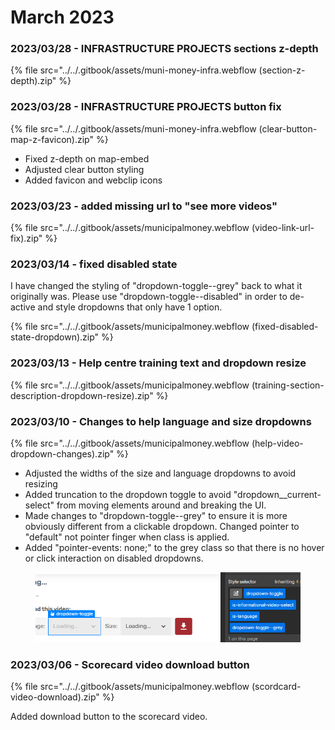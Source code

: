 # March 2023

### 2023/03/28 - INFRASTRUCTURE PROJECTS sections z-depth&#x20;

{% file src="../../.gitbook/assets/muni-money-infra.webflow (section-z-depth).zip" %}

### 2023/03/28 - INFRASTRUCTURE PROJECTS button fix&#x20;

{% file src="../../.gitbook/assets/muni-money-infra.webflow (clear-button-map-z-favicon).zip" %}

* Fixed z-depth on map-embed
* Adjusted clear button styling
* Added favicon and webclip icons

### 2023/03/23 - added missing url to "see more videos"&#x20;

{% file src="../../.gitbook/assets/municipalmoney.webflow (video-link-url-fix).zip" %}

### 2023/03/14 - fixed disabled state

I have changed the styling of "dropdown-toggle--grey" back to what it originally was. Please use "dropdown-toggle--disabled" in order to de-active and style dropdowns that only have 1 option.

{% file src="../../.gitbook/assets/municipalmoney.webflow (fixed-disabled-state-dropdown).zip" %}

### 2023/03/13 - Help centre training text and dropdown resize

{% file src="../../.gitbook/assets/municipalmoney.webflow (training-section-description-dropdown-resize).zip" %}

### 2023/03/10 - Changes to help language and size dropdowns

{% file src="../../.gitbook/assets/municipalmoney.webflow (help-video-dropdown-changes).zip" %}

* Adjusted the widths of the size and language dropdowns to avoid resizing
* Added truncation to the dropdown toggle to avoid "dropdown\_\_current-select" from moving elements around and breaking the UI.
* Made changes to "dropdown-toggle--grey" to ensure it is more obviously different from a clickable dropdown. Changed pointer to "default" not pointer finger when class is applied.&#x20;
* Added "pointer-events: none;" to the grey class so that there is no hover or click interaction on disabled dropdowns.

<figure><img src="../../.gitbook/assets/image (1) (1).png" alt=""><figcaption></figcaption></figure>



### 2023/03/06 - Scorecard video download button

{% file src="../../.gitbook/assets/municipalmoney.webflow (scordcard-video-download).zip" %}

Added download button to the scorecard video.
